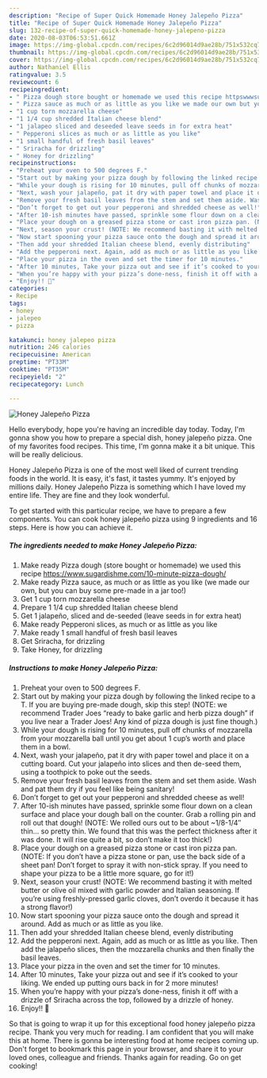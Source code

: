 ```yaml
---
description: "Recipe of Super Quick Homemade Honey Jalepeño Pizza"
title: "Recipe of Super Quick Homemade Honey Jalepeño Pizza"
slug: 132-recipe-of-super-quick-homemade-honey-jalepeno-pizza
date: 2020-08-03T06:53:51.661Z
image: https://img-global.cpcdn.com/recipes/6c2d96014d9ae28b/751x532cq70/honey-jalepeno-pizza-recipe-main-photo.jpg
thumbnail: https://img-global.cpcdn.com/recipes/6c2d96014d9ae28b/751x532cq70/honey-jalepeno-pizza-recipe-main-photo.jpg
cover: https://img-global.cpcdn.com/recipes/6c2d96014d9ae28b/751x532cq70/honey-jalepeno-pizza-recipe-main-photo.jpg
author: Nathaniel Ellis
ratingvalue: 3.5
reviewcount: 6
recipeingredient:
- " Pizza dough store bought or homemade we used this recipe httpswwwsugardishmecom10minutepizzadough"
- " Pizza sauce as much or as little as you like we made our own but you can buy some premade in a jar too"
- "1 cup torn mozzarella cheese"
- "1 1/4 cup shredded Italian cheese blend"
- "1 jalapeo sliced and deseeded leave seeds in for extra heat"
- " Pepperoni slices as much or as little as you like"
- "1 small handful of fresh basil leaves"
- " Sriracha for drizzling"
- " Honey for drizzling"
recipeinstructions:
- "Preheat your oven to 500 degrees F."
- "Start out by making your pizza dough by following the linked recipe to a T. If you are buying pre-made dough, skip this step! (NOTE: we recommend Trader Joes “ready to bake garlic and herb pizza dough” if you live near a Trader Joes! Any kind of pizza dough is just fine though.)"
- "While your dough is rising for 10 minutes, pull off chunks of mozzarella from your mozzarella ball until you get about 1 cup’s worth and place them in a bowl."
- "Next, wash your jalapeño, pat it dry with paper towel and place it on a cutting board. Cut your jalapeño into slices and then de-seed them, using a toothpick to poke out the seeds."
- "Remove your fresh basil leaves from the stem and set them aside. Wash and pat them dry if you feel like being sanitary!"
- "Don’t forget to get out your pepperoni and shredded cheese as well!"
- "After 10-ish minutes have passed, sprinkle some flour down on a clean surface and place your dough ball on the counter. Grab a rolling pin and roll out that dough! (NOTE: We rolled ours out to be about ~1/8-1/4″ thin… so pretty thin. We found that this was the perfect thickness after it was done. It will rise quite a bit, so don’t make it too thick!)"
- "Place your dough on a greased pizza stone or cast iron pizza pan. (NOTE: If you don’t have a pizza stone or pan, use the back side of a sheet pan! Don’t forget to spray it with non-stick spray. If you need to shape your pizza to be a little more square, go for it!)"
- "Next, season your crust! (NOTE: We recommend basting it with melted butter or olive oil mixed with garlic powder and Italian seasoning. If you’re using freshly-pressed garlic cloves, don’t overdo it because it has a strong flavor!)"
- "Now start spooning your pizza sauce onto the dough and spread it around. Add as much or as little as you like."
- "Then add your shredded Italian cheese blend, evenly distributing"
- "Add the pepperoni next. Again, add as much or as little as you like. Then add the jalapeño slices, then the mozzarella chunks and then finally the basil leaves."
- "Place your pizza in the oven and set the timer for 10 minutes."
- "After 10 minutes, Take your pizza out and see if it’s cooked to your liking. We ended up putting ours back in for 2 more minutes!"
- "When you’re happy with your pizza’s done-ness, finish it off with a drizzle of Sriracha across the top, followed by a drizzle of honey."
- "Enjoy!! 🙂"
categories:
- Recipe
tags:
- honey
- jalepeo
- pizza

katakunci: honey jalepeo pizza 
nutrition: 246 calories
recipecuisine: American
preptime: "PT33M"
cooktime: "PT35M"
recipeyield: "2"
recipecategory: Lunch

---
```



![Honey Jalepeño Pizza](https://img-global.cpcdn.com/recipes/6c2d96014d9ae28b/751x532cq70/honey-jalepeno-pizza-recipe-main-photo.jpg)

Hello everybody, hope you're having an incredible day today. Today, I'm gonna show you how to prepare a special dish, honey jalepeño pizza. One of my favorites food recipes. This time, I'm gonna make it a bit unique. This will be really delicious.



Honey Jalepeño Pizza is one of the most well liked of current trending foods in the world. It is easy, it's fast, it tastes yummy. It's enjoyed by millions daily. Honey Jalepeño Pizza is something which I have loved my entire life. They are fine and they look wonderful.


To get started with this particular recipe, we have to prepare a few components. You can cook honey jalepeño pizza using 9 ingredients and 16 steps. Here is how you can achieve it.

<!--inarticleads1-->

##### The ingredients needed to make Honey Jalepeño Pizza:

1. Make ready  Pizza dough (store bought or homemade) we used this recipe https://www.sugardishme.com/10-minute-pizza-dough/
1. Make ready  Pizza sauce, as much or as little as you like (we made our own, but you can buy some pre-made in a jar too!)
1. Get 1 cup torn mozzarella cheese
1. Prepare 1 1/4 cup shredded Italian cheese blend
1. Get 1 jalapeño, sliced and de-seeded (leave seeds in for extra heat)
1. Make ready  Pepperoni slices, as much or as little as you like
1. Make ready 1 small handful of fresh basil leaves
1. Get  Sriracha, for drizzling
1. Take  Honey, for drizzling




<!--inarticleads2-->

##### Instructions to make Honey Jalepeño Pizza:

1. Preheat your oven to 500 degrees F.
1. Start out by making your pizza dough by following the linked recipe to a T. If you are buying pre-made dough, skip this step! (NOTE: we recommend Trader Joes “ready to bake garlic and herb pizza dough” if you live near a Trader Joes! Any kind of pizza dough is just fine though.)
1. While your dough is rising for 10 minutes, pull off chunks of mozzarella from your mozzarella ball until you get about 1 cup’s worth and place them in a bowl.
1. Next, wash your jalapeño, pat it dry with paper towel and place it on a cutting board. Cut your jalapeño into slices and then de-seed them, using a toothpick to poke out the seeds.
1. Remove your fresh basil leaves from the stem and set them aside. Wash and pat them dry if you feel like being sanitary!
1. Don’t forget to get out your pepperoni and shredded cheese as well!
1. After 10-ish minutes have passed, sprinkle some flour down on a clean surface and place your dough ball on the counter. Grab a rolling pin and roll out that dough! (NOTE: We rolled ours out to be about ~1/8-1/4″ thin… so pretty thin. We found that this was the perfect thickness after it was done. It will rise quite a bit, so don’t make it too thick!)
1. Place your dough on a greased pizza stone or cast iron pizza pan. (NOTE: If you don’t have a pizza stone or pan, use the back side of a sheet pan! Don’t forget to spray it with non-stick spray. If you need to shape your pizza to be a little more square, go for it!)
1. Next, season your crust! (NOTE: We recommend basting it with melted butter or olive oil mixed with garlic powder and Italian seasoning. If you’re using freshly-pressed garlic cloves, don’t overdo it because it has a strong flavor!)
1. Now start spooning your pizza sauce onto the dough and spread it around. Add as much or as little as you like.
1. Then add your shredded Italian cheese blend, evenly distributing
1. Add the pepperoni next. Again, add as much or as little as you like. Then add the jalapeño slices, then the mozzarella chunks and then finally the basil leaves.
1. Place your pizza in the oven and set the timer for 10 minutes.
1. After 10 minutes, Take your pizza out and see if it’s cooked to your liking. We ended up putting ours back in for 2 more minutes!
1. When you’re happy with your pizza’s done-ness, finish it off with a drizzle of Sriracha across the top, followed by a drizzle of honey.
1. Enjoy!! 🙂




So that is going to wrap it up for this exceptional food honey jalepeño pizza recipe. Thank you very much for reading. I am confident that you will make this at home. There is gonna be interesting food at home recipes coming up. Don't forget to bookmark this page in your browser, and share it to your loved ones, colleague and friends. Thanks again for reading. Go on get cooking!
